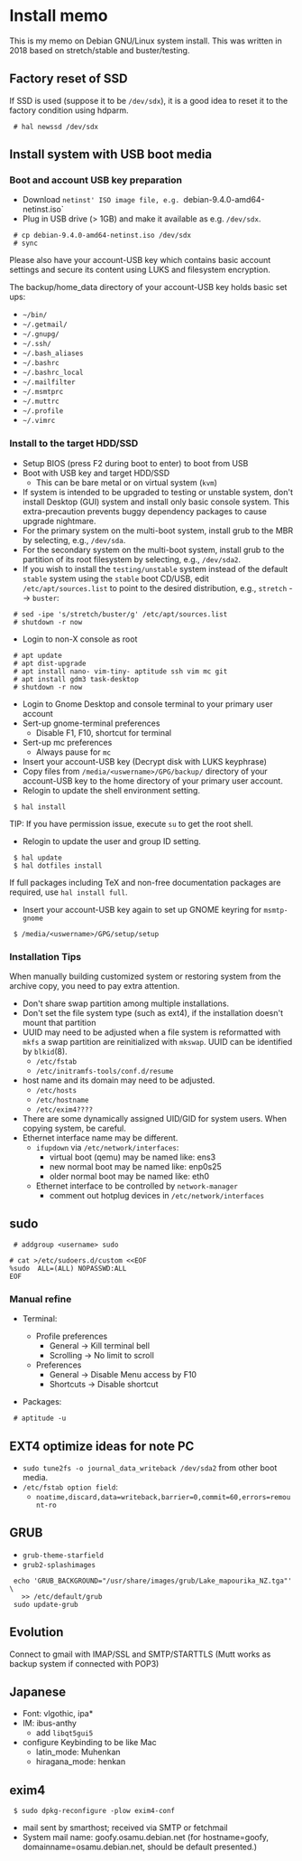 # Install memo
<!---
vim:se tw=78 ai si sts=4 et:
-->

This is my memo on Debian GNU/Linux system install.  This was written in 2018
based on stretch/stable and buster/testing.

## Factory reset of SSD 

If SSD is used (suppose it to be `/dev/sdx`), it is a good idea to reset it to
the factory condition using hdparm.

```
 # hal newssd /dev/sdx
```
## Install system with USB boot media

### Boot and account USB key preparation

* Download `netinst' ISO image file, e.g. `debian-9.4.0-amd64-netinst.iso`
* Plug in USB drive (> 1GB) and make it available as e.g. `/dev/sdx`.

```
 # cp debian-9.4.0-amd64-netinst.iso /dev/sdx
 # sync
```

Please also have your account-USB key which contains basic account settings
and secure its content using LUKS and filesystem encryption.

The backup/home_data directory of your account-USB key holds basic set ups:

* `~/bin/`
* `~/.getmail/`
* `~/.gnupg/`
* `~/.ssh/`
* `~/.bash_aliases`
* `~/.bashrc`
* `~/.bashrc_local`
* `~/.mailfilter`
* `~/.msmtprc`
* `~/.muttrc`
* `~/.profile`
* `~/.vimrc`

### Install to the target HDD/SSD

* Setup BIOS (press F2 during boot to enter) to boot from USB
* Boot with USB key and target HDD/SSD
    * This can be bare metal or on virtual system (`kvm`)
* If system is intended to be upgraded to testing or unstable system, don't
  install Desktop (GUI) system and install only basic console system.  This
  extra-precaution prevents buggy dependency packages to cause upgrade
  nightmare.  
* For the primary system on the multi-boot system, install grub to the MBR
  by selecting, e.g., `/dev/sda`.
* For the secondary system on the multi-boot system, install grub to the
  partition of its root filesystem by selecting, e.g., `/dev/sda2`.
* If you wish to install the `testing/unstable` system instead of the
  default `stable` system using the `stable` boot CD/USB, edit
  `/etc/apt/sources.list` to point to the desired distribution, e.g.,
  `stretch` --> `buster`:
```
 # sed -ipe 's/stretch/buster/g' /etc/apt/sources.list
 # shutdown -r now
```
* Login to non-X console as root
```
 # apt update
 # apt dist-upgrade
 # apt install nano- vim-tiny- aptitude ssh vim mc git
 # apt install gdm3 task-desktop
 # shutdown -r now
```
* Login to Gnome Desktop and console terminal to your primary user account
* Sert-up gnome-terminal preferences
    * Disable F1, F10, shortcut for terminal
* Sert-up mc preferences
    * Always pause for `mc`
* Insert your account-USB key (Decrypt disk with LUKS keyphrase)
* Copy files from `/media/<uswername>/GPG/backup/` directory of your
  account-USB key to the home directory of your primary user account.
* Relogin to update the shell environment setting.
```
 $ hal install
```

TIP: If you have permission issue, execute `su` to get the root shell.

* Relogin to update the  user and group ID setting.
```
 $ hal update
 $ hal dotfiles install
```
If full packages including TeX and non-free documentation packages are
required, use `hal install full`.

* Insert your account-USB key again to set up GNOME keyring for `msmtp-gnome`

```
 $ /media/<uswername>/GPG/setup/setup
```


### Installation Tips

When manually building customized system or restoring system from the archive
copy, you need to pay extra attention.

* Don't share swap partition among multiple installations.
* Don't set the file system type (such as ext4), if the installation doesn't
  mount that partition
* UUID may need to be adjusted when a file system is reformatted with `mkfs` a
  swap partition are reinitialized with `mkswap`.  UUID can be identified
  by `blkid`(8).
    * `/etc/fstab`
    * `/etc/initramfs-tools/conf.d/resume` 
* host name and its domain may need to be adjusted.
    * `/etc/hosts`
    * `/etc/hostname`
    * `/etc/exim4????`
* There are some dynamically assigned UID/GID for system users.  When copying
  system, be careful.
* Ethernet interface name may be different.
    * `ifupdown` via `/etc/network/interfaces`:
        * virtual boot (qemu) may be named like: ens3
        * new normal boot may be named like: enp0s25
        * older normal boot may be named like: eth0
    * Ethernet interface to be controlled by `network-manager`
        * comment out hotplug devices in `/etc/network/interfaces`

## sudo

```
 # addgroup <username> sudo
```

```
# cat >/etc/sudoers.d/custom <<EOF
%sudo  ALL=(ALL) NOPASSWD:ALL
EOF
```

### Manual refine

* Terminal:
    * Profile preferences
        * General -> Kill terminal bell
        * Scrolling -> No limit to scroll
    * Preferences
        * General   -> Disable Menu access by F10
        * Shortcuts -> Disable shortcut

* Packages:

```
 # aptitude -u
```

## EXT4 optimize ideas for note PC

* `sudo tune2fs -o journal_data_writeback /dev/sda2` from other boot media.
* `/etc/fstab option field`:
 	* `noatime,discard,data=writeback,barrier=0,commit=60,errors=remount-ro`

## GRUB

* `grub-theme-starfield`
* `grub2-splashimages`

```
 echo 'GRUB_BACKGROUND="/usr/share/images/grub/Lake_mapourika_NZ.tga"' \
   >> /etc/default/grub
 sudo update-grub
```

## Evolution

Connect to gmail with IMAP/SSL and SMTP/STARTTLS
(Mutt works as backup system if connected with POP3)

## Japanese

* Font: vlgothic, ipa*
* IM: ibus-anthy
    * add `libqt5gui5`
* configure Keybinding to be like Mac
    * latin_mode: Muhenkan
    * hiragana_mode: henkan

## exim4

```
 $ sudo dpkg-reconfigure -plow exim4-conf
```

* mail sent by smarthost; received via SMTP or fetchmail
* System mail name: goofy.osamu.debian.net (for hostname=goofy,
  domainname=osamu.debian.net, should be default presented.)

